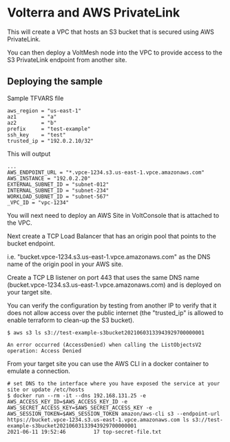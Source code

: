 # Volterra and AWS PrivateLink

This will create a VPC that hosts an S3 bucket that is
secured using AWS PrivateLink.

You can then deploy a VoltMesh node into the VPC to provide
access to the S3 PrivateLink endpoint from another site.

## Deploying the sample

Sample TFVARS file

```
aws_region = "us-east-1"
az1        = "a"
az2        = "b"
prefix     = "test-example"
ssh_key    = "test"
trusted_ip = "192.0.2.10/32"
```

This will output

```
...
AWS_ENDPOINT_URL = "*.vpce-1234.s3.us-east-1.vpce.amazonaws.com"
AWS_INSTANCE = "192.0.2.20"
EXTERNAL_SUBNET_ID = "subnet-012"
INTERNAL_SUBNET_ID = "subnet-234"
WORKLOAD_SUBNET_ID = "subnet-567"
_VPC_ID = "vpc-1234"
```

You will next need to deploy an AWS Site in VoltConsole that is attached to the VPC.

Next create a TCP Load Balancer that has an origin pool that points to the bucket endpoint.

i.e. "bucket.vpce-1234.s3.us-east-1.vpce.amazonaws.com" as the DNS name of the origin pool in your AWS site.

Create a TCP LB listener on port 443 that uses the same DNS name (bucket.vpce-1234.s3.us-east-1.vpce.amazonaws.com)
and is deployed on your target site.

You can verify the configuration by testing from another IP to verify that it does not allow access over
the public internet (the "trusted_ip" is allowed to enable terraform to clean-up the S3 bucket).

```
$ aws s3 ls s3://test-example-s3bucket20210603133943929700000001

An error occurred (AccessDenied) when calling the ListObjectsV2 operation: Access Denied
```

From your target site you can use the AWS CLI in a docker container to emulate a connection.

```
# set DNS to the interface where you have exposed the service at your site or update /etc/hosts
$ docker run --rm -it --dns 192.168.131.25 -e AWS_ACCESS_KEY_ID=$AWS_ACCESS_KEY_ID -e AWS_SECRET_ACCESS_KEY=$AWS_SECRET_ACCESS_KEY -e AWS_SESSION_TOKEN=$AWS_SESSION_TOKEN amazon/aws-cli s3 --endpoint-url  https://bucket.vpce-1234.s3.us-east-1.vpce.amazonaws.com ls s3://test-example-s3bucket20210603133943929700000001
2021-06-11 19:52:46         17 top-secret-file.txt
```